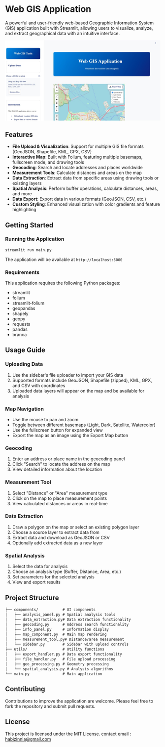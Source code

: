 
# Web GIS Application

A powerful and user-friendly web-based Geographic Information System (GIS) application built with Streamlit, allowing users to visualize, analyze, and extract geographical data with an intuitive interface.

![Web GIS Application](gis.jpeg)

## Features

- **File Upload & Visualization**: Support for multiple GIS file formats (GeoJSON, Shapefile, KML, GPX, CSV)
- **Interactive Map**: Built with Folium, featuring multiple basemaps, fullscreen mode, and drawing tools
- **Geocoding**: Search and locate addresses and places worldwide
- **Measurement Tools**: Calculate distances and areas on the map
- **Data Extraction**: Extract data from specific areas using drawing tools or existing layers
- **Spatial Analysis**: Perform buffer operations, calculate distances, areas, and more
- **Data Export**: Export data in various formats (GeoJSON, CSV, etc.)
- **Custom Styling**: Enhanced visualization with color gradients and feature highlighting

## Getting Started

### Running the Application

```bash
streamlit run main.py
```

The application will be available at `http://localhost:5000`

### Requirements

This application requires the following Python packages:
- streamlit
- folium
- streamlit-folium
- geopandas
- shapely
- geopy
- requests
- pandas
- branca

## Usage Guide

### Uploading Data

1. Use the sidebar's file uploader to import your GIS data
2. Supported formats include GeoJSON, Shapefile (zipped), KML, GPX, and CSV with coordinates
3. Uploaded data layers will appear on the map and be available for analysis

### Map Navigation

- Use the mouse to pan and zoom
- Toggle between different basemaps (Light, Dark, Satellite, Watercolor)
- Use the fullscreen button for expanded view
- Export the map as an image using the Export Map button

### Geocoding

1. Enter an address or place name in the geocoding panel
2. Click "Search" to locate the address on the map
3. View detailed information about the location

### Measurement Tool

1. Select "Distance" or "Area" measurement type
2. Click on the map to place measurement points
3. View calculated distances or areas in real-time

### Data Extraction

1. Draw a polygon on the map or select an existing polygon layer
2. Choose a source layer to extract data from
3. Extract data and download as GeoJSON or CSV
4. Optionally add extracted data as a new layer

### Spatial Analysis

1. Select the data for analysis
2. Choose an analysis type (Buffer, Distance, Area, etc.)
3. Set parameters for the selected analysis
4. View and export results

## Project Structure

```
├── components/           # UI components
│   ├── analysis_panel.py # Spatial analysis tools
│   ├── data_extraction.py# Data extraction functionality
│   ├── geocoding.py      # Address search functionality
│   ├── info_panel.py     # Information display
│   ├── map_component.py  # Main map rendering
│   ├── measurement_tool.py# Distance/area measurement
│   └── sidebar.py        # Sidebar with upload controls
├── utils/                # Utility functions
│   ├── export_handler.py # Data export functionality
│   ├── file_handler.py   # File upload processing
│   ├── geo_processing.py # Geometry processing
│   └── spatial_analysis.py # Analysis algorithms
└── main.py               # Main application
```

## Contributing

Contributions to improve the application are welcome. Please feel free to fork the repository and submit pull requests.

## License

This project is licensed under the MIT License.
contact email : habizinnia@gmail.com
